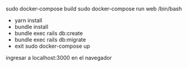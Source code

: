 sudo docker-compose build
sudo docker-compose run web /bin/bash
  - yarn install
  - bundle install
  - bundle exec rails db:create
  - bundle exec rails db:migrate
  - exit
sudo docker-compose up

ingresar a localhost:3000 en el navegador
